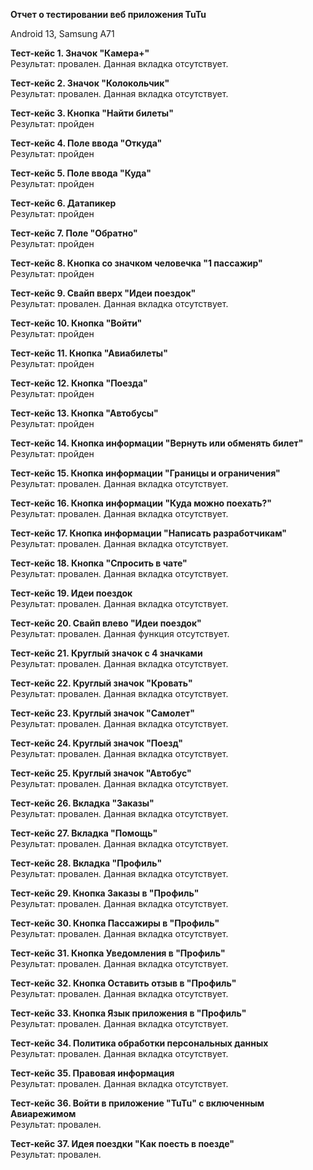 **Отчет о тестировании веб приложения TuTu**

Android 13, Samsung A71

**Тест-кейс 1. Значок "Камера+"**  
Результат: провален. Данная вкладка отсутствует.

**Тест-кейс 2. Значок "Колокольчик"**  
Результат: провален. Данная вкладка отсутствует. 

**Тест-кейс 3. Кнопка "Найти билеты"**  
Результат: пройден  

**Тест-кейс 4. Поле ввода "Откуда"**  
Результат: пройден  

**Тест-кейс 5. Поле ввода "Куда"**  
Результат: пройден  

**Тест-кейс 6. Датапикер**  
Результат: пройден  

**Тест-кейс 7. Поле "Обратно"**  
Результат: пройден 

**Тест-кейс 8. Кнопка со значком человечка "1 пассажир"**  
Результат: пройден 

**Тест-кейс 9. Свайп вверх "Идеи поездок"**  
Результат: провален. Данная вкладка отсутствует.

**Тест-кейс 10. Кнопка "Войти"**  
Результат: пройден 

**Тест-кейс 11. Кнопка "Авиабилеты"**  
Результат: пройден 

**Тест-кейс 12. Кнопка "Поезда"**  
Результат: пройден 

**Тест-кейс 13. Кнопка "Автобусы"**  
Результат: пройден 

**Тест-кейс 14. Кнопка информации "Вернуть или обменять билет"**  
Результат: пройден 

**Тест-кейс 15. Кнопка информации "Границы и ограничения"**  
Результат: провален. Данная вкладка отсутствует.

**Тест-кейс 16. Кнопка информации "Куда можно поехать?"**  
Результат: провален. Данная вкладка отсутствует.

**Тест-кейс 17. Кнопка информации "Написать разработчикам"**  
Результат: провален. Данная вкладка отсутствует.

**Тест-кейс 18. Кнопка "Спросить в чате"**  
Результат: провален. Данная вкладка отсутствует.

**Тест-кейс 19. Идеи поездок**  
Результат: провален. Данная вкладка отсутствует.

**Тест-кейс 20. Свайп влево "Идеи поездок"**  
Результат: провален. Данная функция отсутствует.

**Тест-кейс 21. Круглый значок с 4 значками**  
Результат: провален. Данная вкладка отсутствует.

**Тест-кейс 22. Круглый значок "Кровать"**  
Результат: провален. Данная вкладка отсутствует. 

**Тест-кейс 23. Круглый значок "Самолет"**  
Результат: провален. Данная вкладка отсутствует.

**Тест-кейс 24. Круглый значок "Поезд"**  
Результат: провален. Данная вкладка отсутствует.

**Тест-кейс 25. Круглый значок "Автобус"**  
Результат: провален. Данная вкладка отсутствует.

**Тест-кейс 26. Вкладка "Заказы"**  
Результат: провален. Данная вкладка отсутствует.

**Тест-кейс 27. Вкладка "Помощь"**  
Результат: провален. Данная вкладка отсутствует.

**Тест-кейс 28. Вкладка "Профиль"**  
Результат: провален. Данная вкладка отсутствует.

**Тест-кейс 29. Кнопка Заказы в "Профиль"**  
Результат: провален. Данная вкладка отсутствует.

**Тест-кейс 30. Кнопка Пассажиры в "Профиль"**  
Результат: провален. Данная вкладка отсутствует.

**Тест-кейс 31. Кнопка Уведомления в "Профиль"**  
Результат: провален. Данная вкладка отсутствует.

**Тест-кейс 32. Кнопка Оставить отзыв в "Профиль"**  
Результат: провален. Данная вкладка отсутствует.

**Тест-кейс 33. Кнопка Язык приложения в "Профиль"**  
Результат: провален. Данная вкладка отсутствует.

**Тест-кейс 34. Политика обработки персональных данных**  
Результат: провален. Данная вкладка отсутствует.

**Тест-кейс 35. Правовая информация**  
Результат: провален. Данная вкладка отсутствует.

**Тест-кейс 36. Войти в приложение "TuTu" с включенным Авиарежимом**  
Результат: провален. 

**Тест-кейс 37. Идея поездки "Как поесть в поезде"**  
Результат: провален. 
